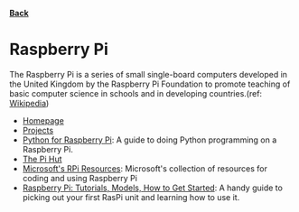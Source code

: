 **[Back](/README.md/)**

# Raspberry Pi

The Raspberry Pi is a series of small single-board computers developed in the United Kingdom by the Raspberry Pi Foundation to promote teaching of basic computer science in schools and in developing countries.(ref: [Wikipedia](https://en.wikipedia.org/wiki/Raspberry_Pi))

- [Homepage](https://www.raspberrypi.org)
- [Projects](https://projects.raspberrypi.org/en/projects)
- [Python for Raspberry Pi](https://pythonprogramming.net/introduction-raspberry-pi-tutorials/): A guide to doing Python programming on a Raspberry Pi. 
- [The Pi Hut](https://thepihut.com/blogs/raspberry-pi-tutorials/the-raspberry-pi-tutorial-beginners-guide)
- [Microsoft's RPi Resources](https://github.com/microsoft/rpi-resources): Microsoft's collection of resources for coding and using Raspberry Pi
- [Raspberry Pi: Tutorials, Models, How to Get Started](https://www.tomshardware.com/news/raspberry-pi): A handy guide to picking out your first RasPi unit and learning how to use it. 
